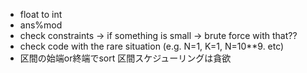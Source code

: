 - float to int
- ans%mod
- check constraints -> if something is small -> brute force with that??
- check code with the rare situation (e.g. N=1, K=1, N=10**9. etc)
- 区間の始端or終端でsort 区間スケジューリングは貪欲